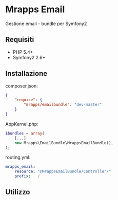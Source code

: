 # Mrapps Email
Gestione email - bundle per Symfony2

## Requisiti

  - PHP 5.4+
  - Symfony2 2.6+

## Installazione

composer.json:
```json
{
	"require": {
		"mrapps/emailbundle": "dev-master"
	}
}
```

AppKernel.php:
```php
$bundles = array(
    [...]
    new Mrapps\EmailBundle\MrappsEmailBundle(),
);
```

routing.yml:
```yaml
mrapps_email:
    resource: "@MrappsEmailBundle/Controller/"
    prefix:   /
```


## Utilizzo

